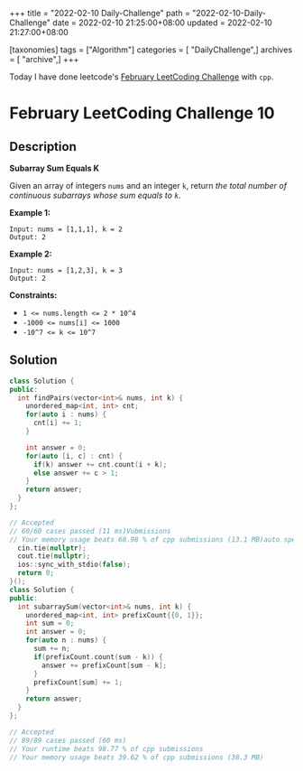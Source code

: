 +++
title = "2022-02-10 Daily-Challenge"
path = "2022-02-10-Daily-Challenge"
date = 2022-02-10 21:25:00+08:00
updated = 2022-02-10 21:27:00+08:00

[taxonomies]
tags = ["Algorithm"]
categories = [ "DailyChallenge",]
archives = [ "archive",]
+++

Today I have done leetcode's [February LeetCoding Challenge](https://leetcode.com/problems/subarray-sum-equals-k/) with `cpp`.

<!-- more -->

# February LeetCoding Challenge 10

## Description

**Subarray Sum Equals K**

Given an array of integers `nums` and an integer `k`, return *the total number of continuous subarrays whose sum equals to `k`*.

 

**Example 1:**

```
Input: nums = [1,1,1], k = 2
Output: 2
```

**Example 2:**

```
Input: nums = [1,2,3], k = 3
Output: 2
```

 

**Constraints:**

- `1 <= nums.length <= 2 * 10^4`
- `-1000 <= nums[i] <= 1000`
- `-10^7 <= k <= 10^7`

## Solution

``` cpp
class Solution {
public:
  int findPairs(vector<int>& nums, int k) {
    unordered_map<int, int> cnt;
    for(auto i : nums) {
      cnt[i] += 1;
    }

    int answer = 0;
    for(auto [i, c] : cnt) {
      if(k) answer += cnt.count(i + k);
      else answer += c > 1;
    }
    return answer;
  }
};

// Accepted
// 60/60 cases passed (11 ms)Vubmissions
// Your memory usage beats 68.98 % of cpp submissions (13.1 MB)auto speedup = [](){
  cin.tie(nullptr);
  cout.tie(nullptr);
  ios::sync_with_stdio(false);
  return 0;
}();
class Solution {
public:
  int subarraySum(vector<int>& nums, int k) {
    unordered_map<int, int> prefixCount{{0, 1}};
    int sum = 0;
    int answer = 0;
    for(auto n : nums) {
      sum += n;
      if(prefixCount.count(sum - k)) {
        answer += prefixCount[sum - k];
      }
      prefixCount[sum] += 1;
    }
    return answer;
  }
};

// Accepted
// 89/89 cases passed (60 ms)
// Your runtime beats 98.77 % of cpp submissions
// Your memory usage beats 39.62 % of cpp submissions (38.3 MB)
```
